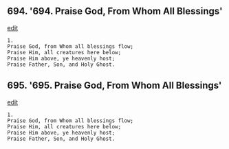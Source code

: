 
## 694.  '694. Praise God, From Whom All Blessings'
[edit](https://docs.google.com/document/d/1%2DMGPwJ_4C_poTzp8De6Bm9xO4rYVktuR/edit?mode=html)






    1.
    Praise God, from Whom all blessings flow;
    Praise Him, all creatures here below;
    Praise Him above, ye heavenly host;
    Praise Father, Son, and Holy Ghost.

## 695.  '695. Praise God, From Whom All Blessings'
[edit](https://docs.google.com/document/d/1%2DBC13Mi%2D7JbNyH2PGQYu661BBDqUWrQl/edit?mode=html)



    1.
    Praise God, from Whom all blessings flow;
    Praise Him, all creatures here below;
    Praise Him above, ye heavenly host;
    Praise Father, Son, and Holy Ghost.
